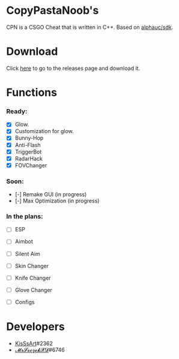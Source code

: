 # CopyPastaNoob's
CPN is a CSGO Cheat that is written in C++. Based on [alphauc/sdk](https://github.com/alphauc/sdk).


# Download
Click [here](https://github.com/KisSsArt/CPN/releases) to go to the releases page and download it.


# Functions
 ### Ready:
  - [x] Glow.
  - [x] Customization for glow.
  - [x] Bunny-Hop
  - [x] Anti-Flash
  - [x] TriggerBot
  - [x] RadarHack
  - [x] FOVChanger
  
 ### Soon:
  - [-] Remake GUI (in progress)
  - [-] Max Optimization (in progress)
    
 ### In the plans:
  - [ ] ESP
  - [ ] Aimbot
  - [ ] Silent Aim
  - [ ] Skin Changer
  - [ ] Knife Changer
  - [ ] Glove Changer
  - [ ] Configs
  
  
  # Developers
  - [KisSsArt](https://github.com/KisSsArt)#2362
  - [𝓜𝓻𝓢𝓸𝓬𝔃𝓮𝓴𝓧𝓓](https://github.com/MrSoczekXD)#6746
